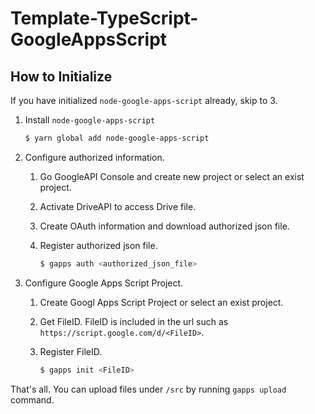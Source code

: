 # Template-TypeScript-GoogleAppsScript

## How to Initialize

If you have initialized `node-google-apps-script` already, skip to 3.

1. Install `node-google-apps-script`

    ```bash
    $ yarn global add node-google-apps-script
    ```

2. Configure authorized information. 

    1. Go GoogleAPI Console and create new project or select an exist project.
    2. Activate DriveAPI to access Drive file. 
    3. Create OAuth information and download authorized json file.
    4. Register authorized json file.

        ```bash
        $ gapps auth <authorized_json_file>
        ```

3. Configure Google Apps Script Project.

    1. Create Googl Apps Script Project or select an exist project.
    2. Get FileID. FileID is included in the url such as `https://script.google.com/d/<FileID>`.
    3. Register FileID.

        ```bash
        $ gapps init <FileID>
        ```
That's all. You can upload files under `/src` by running `gapps upload` command.
